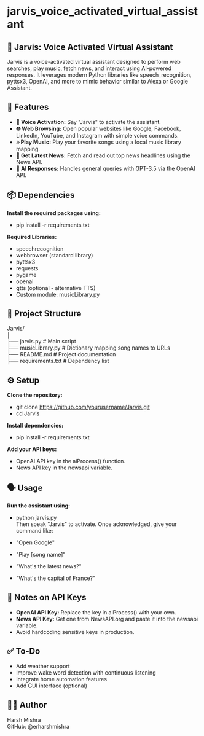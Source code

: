 # jarvis_voice_activated_virtual_assistant

## 🧠 Jarvis: Voice Activated Virtual Assistant
Jarvis is a voice-activated virtual assistant designed to perform web searches, play music, fetch news, and interact using AI-powered responses. It leverages modern Python libraries like speech_recognition, pyttsx3, OpenAI, and more to mimic behavior similar to Alexa or Google Assistant.

## 🚀 Features
- **🎤 Voice Activation:** Say "Jarvis" to activate the assistant.
- **🌐 Web Browsing:** Open popular websites like Google, Facebook, LinkedIn, YouTube, and Instagram with simple voice commands.
- **🎶 Play Music:** Play your favorite songs using a local music library mapping.
- **📰 Get Latest News:** Fetch and read out top news headlines using the News API.
- **🤖 AI Responses:** Handles general queries with GPT-3.5 via the OpenAI API.

## 📦 Dependencies
**Install the required packages using:**
- pip install -r requirements.txt

**Required Libraries:**
- speechrecognition
- webbrowser (standard library)
- pyttsx3
- requests
- pygame
- openai
- gtts (optional - alternative TTS)
- Custom module: musicLibrary.py

## 📁 Project Structure
Jarvis/ <br>
│ <br>
├── jarvis.py                # Main script <br>
├── musicLibrary.py          # Dictionary mapping song names to URLs <br>
├── README.md                # Project documentation <br>
├── requirements.txt         # Dependency list <br>

## ⚙️ Setup
**Clone the repository:**
- git clone https://github.com/yourusername/Jarvis.git
- cd Jarvis

**Install dependencies:**
- pip install -r requirements.txt

**Add your API keys:**
- OpenAI API key in the aiProcess() function.
- News API key in the newsapi variable.

## 🗣️ Usage
**Run the assistant using:**
- python jarvis.py <br>
Then speak "Jarvis" to activate. Once acknowledged, give your command like:

- "Open Google"
- "Play [song name]"
- "What's the latest news?"
- "What's the capital of France?"

## 🔐 Notes on API Keys
- **OpenAI API Key:** Replace the key in aiProcess() with your own.
- **News API Key:** Get one from NewsAPI.org and paste it into the newsapi variable.
- Avoid hardcoding sensitive keys in production.

## ✅ To-Do
- Add weather support
- Improve wake word detection with continuous listening
- Integrate home automation features
- Add GUI interface (optional)

## 🧑‍💻 Author
Harsh Mishra <br>
GitHub: @erharshmishra <br>

